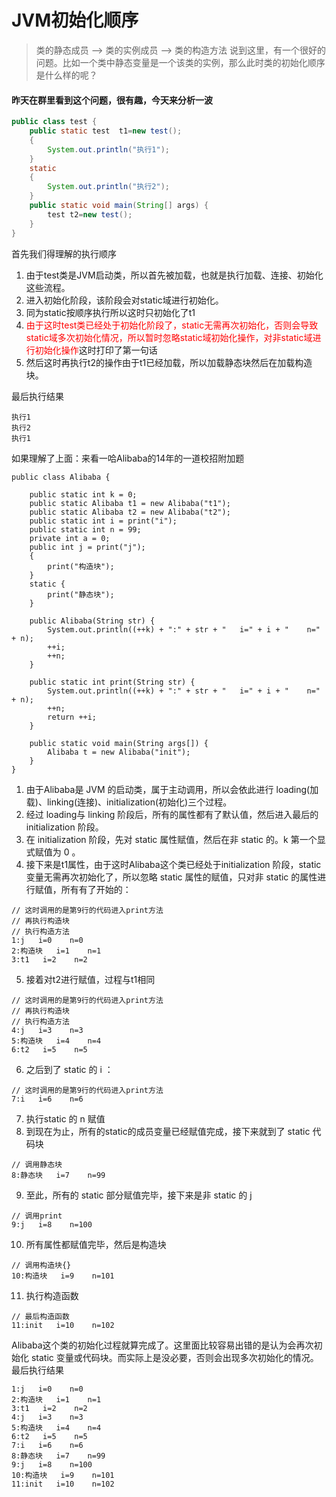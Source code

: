 # JVM初始化顺序


> 类的静态成员 --> 类的实例成员 --> 类的构造方法
> 说到这里，有一个很好的问题。比如一个类中静态变量是一个该类的实例，那么此时类的初始化顺序是什么样的呢？

#### 昨天在群里看到这个问题，很有趣，今天来分析一波
```java
public class test {
    public static test  t1=new test();
    {
        System.out.println("执行1");
    }
    static
    {
        System.out.println("执行2");
    }
    public static void main(String[] args) {
        test t2=new test();
    }
}
```
<!--more-->
首先我们得理解的执行顺序
1. 由于test类是JVM启动类，所以首先被加载，也就是执行加载、连接、初始化这些流程。
2. 进入初始化阶段，该阶段会对static域进行初始化。
3. 同为static按顺序执行所以这时只初始化了t1
4. <font color=red>由于这时test类已经处于初始化阶段了，static无需再次初始化，否则会导致static域多次初始化情况，所以暂时忽略static域初始化操作，对非static域进行初始化操作</font>这时打印了第一句话
5. 然后这时再执行t2的操作由于t1已经加载，所以加载静态块然后在加载构造块。

最后执行结果
```
执行1
执行2
执行1
```

如果理解了上面：来看一哈Alibaba的14年的一道校招附加题
```
public class Alibaba {

    public static int k = 0;
    public static Alibaba t1 = new Alibaba("t1");
    public static Alibaba t2 = new Alibaba("t2");
    public static int i = print("i");
    public static int n = 99;
    private int a = 0;
    public int j = print("j");
    {
        print("构造块");
    }
    static {
        print("静态块");
    }

    public Alibaba(String str) {
        System.out.println((++k) + ":" + str + "   i=" + i + "    n=" + n);
        ++i;
        ++n;
    }

    public static int print(String str) {
        System.out.println((++k) + ":" + str + "   i=" + i + "    n=" + n);
        ++n;
        return ++i;
    }

    public static void main(String args[]) {
        Alibaba t = new Alibaba("init");
    }
}
```
1. 由于Alibaba是 JVM 的启动类，属于主动调用，所以会依此进行 loading(加载)、linking(连接)、initialization(初始化)三个过程。
2. 经过 loading与 linking 阶段后，所有的属性都有了默认值，然后进入最后的 initialization 阶段。
3. 在 initialization 阶段，先对 static 属性赋值，然后在非 static 的。k 第一个显式赋值为 0 。
4. 接下来是t1属性，由于这时Alibaba这个类已经处于initialization 阶段，static 变量无需再次初始化了，所以忽略 static 属性的赋值，只对非 static 的属性进行赋值，所有有了开始的：
```
// 这时调用的是第9行的代码进入print方法
// 再执行构造块
// 执行构造方法
1:j   i=0    n=0
2:构造块   i=1    n=1
3:t1   i=2    n=2
```
5. 接着对t2进行赋值，过程与t1相同
```
// 这时调用的是第9行的代码进入print方法
// 再执行构造块
// 执行构造方法
4:j   i=3    n=3
5:构造块   i=4    n=4
6:t2   i=5    n=5
```
6. 之后到了 static 的 i ：
```
// 这时调用的是第9行的代码进入print方法
7:i   i=6    n=6
```
7. 执行static 的 n 赋值
8. 到现在为止，所有的static的成员变量已经赋值完成，接下来就到了 static 代码块
```
// 调用静态块
8:静态块   i=7    n=99
```
9. 至此，所有的 static 部分赋值完毕，接下来是非 static 的 j
```
// 调用print
9:j   i=8    n=100
```
10. 所有属性都赋值完毕，然后是构造块
```
// 调用构造块{}
10:构造块   i=9    n=101
```
11. 执行构造函数
```
// 最后构造函数
11:init   i=10    n=102
```
Alibaba这个类的初始化过程就算完成了。这里面比较容易出错的是认为会再次初始化 static 变量或代码块。而实际上是没必要，否则会出现多次初始化的情况。
最后执行结果
```
1:j   i=0    n=0
2:构造块   i=1    n=1
3:t1   i=2    n=2
4:j   i=3    n=3
5:构造块   i=4    n=4
6:t2   i=5    n=5
7:i   i=6    n=6
8:静态块   i=7    n=99
9:j   i=8    n=100
10:构造块   i=9    n=101
11:init   i=10    n=102
```








